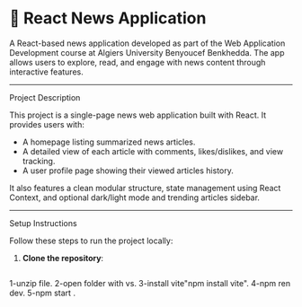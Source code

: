 # 📰 React News Application

A React-based news application developed as part of the Web Application Development course at Algiers University Benyoucef Benkhedda. The app allows users to explore, read, and engage with news content through interactive features.

---
 Project Description

This project is a single-page news web application built with React. It provides users with:
- A homepage listing summarized news articles.
- A detailed view of each article with comments, likes/dislikes, and view tracking.
- A user profile page showing their viewed articles history.

It also features a clean modular structure, state management using React Context, and optional dark/light mode and trending articles sidebar.

---

 Setup Instructions

Follow these steps to run the project locally:

1. **Clone the repository**:
   ```bash
1-unzip file. 
2-open folder with vs. 
3-install vite"npm install vite".
4-npm ren dev.
5-npm start .
